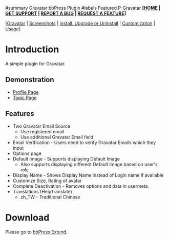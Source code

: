 ﻿#summary Gravatar bbPress Plugin
#labels Featured,P-Gravatar
**[[HOME](http://code.google.com/p/llbbsc/) | [GET SUPPORT](http://groups.google.com/group/llbbsc) | [REPORT A BUG](http://code.google.com/p/llbbsc/issues/list) | [REQUEST A FEATURE](http://code.google.com/p/llbbsc/issues/list)]**

[[Gravatar](http://code.google.com/p/llbbsc/wiki/GravatarPlugin) |
[Screenshots](http://code.google.com/p/llbbsc/wiki/GravatarPluginScreenshots) |
[Install, Upgrade or Uninstall](http://code.google.com/p/llbbsc/wiki/GravatarPluginIUU) |
[Customization](http://code.google.com/p/llbbsc/wiki/GravatarPluginCustomization) |
[Usage](http://code.google.com/p/llbbsc/wiki/GravatarPluginUsage)]

# Introduction #

A simple plugin for Gravatar.

## Demonstration ##

  * [Profile Page](http://www.livibetter.com/it/profile/livibetter)
  * [Topic Page](http://www.livibetter.com/it/topic/create-views?replies=1)

## Features ##

  * Two Gravatar Email Source
    * Use registered email
    * Use additional Gravatar Email field
  * Email Verification - Users need to verify Gravatar Emails which they input
  * Options page
  * Default Image - Supports displaying Default Image
    * Also supports displaying different Default Image based on user's role
  * Display Name - Shows Display Name instead of Login name if available
  * Customize Size, Rating of avatar
  * Complete Deactivation - Removes options and data in usermeta.
  * Translations (HelpTranslate)
    * zh\_TW - Traditional Chinese

# Download #

Please go to [bbPress Extend](http://bbpress.org/plugins/topic/73).